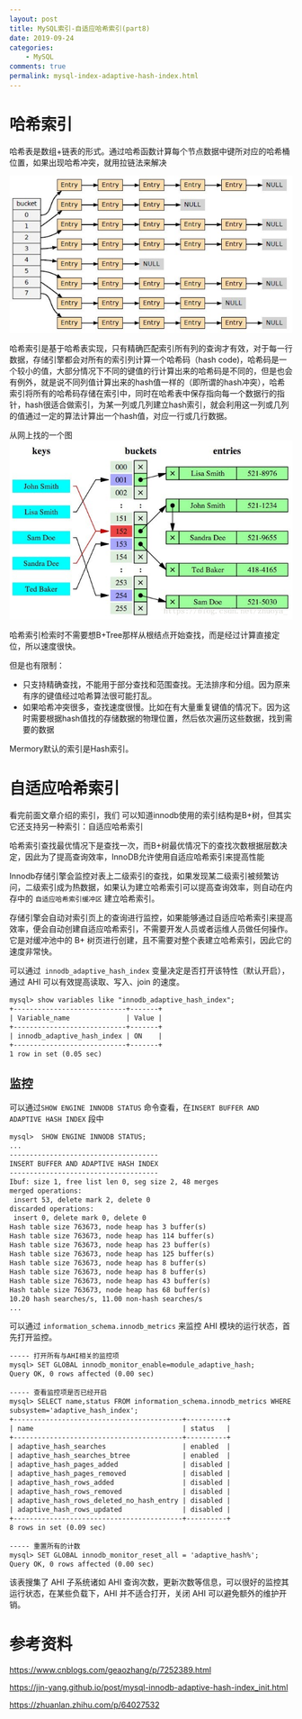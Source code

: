 ```yaml
---
layout: post
title: MySQL索引-自适应哈希索引(part8)
date: 2019-09-24
categories:
    - MySQL
comments: true
permalink: mysql-index-adaptive-hash-index.html
---
```


# 哈希索引

哈希表是数组+链表的形式。通过哈希函数计算每个节点数据中键所对应的哈希桶位置，如果出现哈希冲突，就用拉链法来解决

![](/assets/images/posts/mysql-index/hash-index-1.jpg)

哈希索引是基于哈希表实现，只有精确匹配索引所有列的查询才有效，对于每一行数据，存储引擎都会对所有的索引列计算一个哈希码（hash code)，哈希码是一个较小的值，大部分情况下不同的键值的行计算出来的哈希码是不同的，但是也会有例外，就是说不同列值计算出来的hash值一样的（即所谓的hash冲突），哈希索引将所有的哈希码存储在索引中，同时在哈希表中保存指向每一个数据行的指针，hash很适合做索引，为某一列或几列建立hash索引，就会利用这一列或几列的值通过一定的算法计算出一个hash值，对应一行或几行数据。 

从网上找的一个图
![](/assets/images/posts/mysql-index/hash-index-2.png)

哈希索引检索时不需要想B+Tree那样从根结点开始查找，而是经过计算直接定位，所以速度很快。

但是也有限制：

- 只支持精确查找，不能用于部分查找和范围查找。无法排序和分组。因为原来有序的键值经过哈希算法很可能打乱。
- 如果哈希冲突很多，查找速度很慢。比如在有大量重复键值的情况下。因为这时需要根据hash值找的存储数据的物理位置，然后依次遍历这些数据，找到需要的数据

Mermory默认的索引是Hash索引。

# 自适应哈希索引
看完前面文章介绍的索引，我们 可以知道innodb使用的索引结构是B+树，但其实它还支持另一种索引：自适应哈希索引

哈希索引查找最优情况下是查找一次，而B+树最优情况下的查找次数根据层数决定，因此为了提高查询效率，InnoDB允许使用自适应哈希索引来提高性能

Innodb存储引擎会监控对表上二级索引的查找，如果发现某二级索引被频繁访问，二级索引成为热数据，如果认为建立哈希索引可以提高查询效率，则自动在内存中的 `自适应哈希索引缓冲区` 建立哈希索引。

存储引擎会自动对索引页上的查询进行监控，如果能够通过自适应哈希索引来提高效率，便会自动创建自适应哈希索引，不需要开发人员或者运维人员做任何操作。它是对缓冲池中的 B+ 树页进行创建，且不需要对整个表建立哈希索引，因此它的速度非常快。

可以通过` innodb_adaptive_hash_index` 变量决定是否打开该特性（默认开启），通过 AHI 可以有效提高读取、写入、join 的速度。

```
mysql> show variables like "innodb_adaptive_hash_index";
+----------------------------+-------+
| Variable_name              | Value |
+----------------------------+-------+
| innodb_adaptive_hash_index | ON    |
+----------------------------+-------+
1 row in set (0.05 sec)
```

## 监控
可以通过`SHOW ENGINE INNODB STATUS` 命令查看，在`INSERT BUFFER AND ADAPTIVE HASH INDEX` 段中
```
mysql>  SHOW ENGINE INNODB STATUS;
...
-------------------------------------
INSERT BUFFER AND ADAPTIVE HASH INDEX
-------------------------------------
Ibuf: size 1, free list len 0, seg size 2, 48 merges
merged operations:
 insert 53, delete mark 2, delete 0
discarded operations:
 insert 0, delete mark 0, delete 0
Hash table size 763673, node heap has 3 buffer(s)
Hash table size 763673, node heap has 114 buffer(s)
Hash table size 763673, node heap has 23 buffer(s)
Hash table size 763673, node heap has 125 buffer(s)
Hash table size 763673, node heap has 8 buffer(s)
Hash table size 763673, node heap has 8 buffer(s)
Hash table size 763673, node heap has 43 buffer(s)
Hash table size 763673, node heap has 68 buffer(s)
10.20 hash searches/s, 11.00 non-hash searches/s
...
```
可以通过 `information_schema.innodb_metrics` 来监控 AHI 模块的运行状态，首先打开监控。
```
----- 打开所有与AHI相关的监控项
mysql> SET GLOBAL innodb_monitor_enable=module_adaptive_hash;
Query OK, 0 rows affected (0.00 sec)

----- 查看监控项是否已经开启
mysql> SELECT name,status FROM information_schema.innodb_metrics WHERE subsystem='adaptive_hash_index';
+------------------------------------------+----------+
| name                                     | status   |
+------------------------------------------+----------+
| adaptive_hash_searches                   | enabled  |
| adaptive_hash_searches_btree             | enabled  |
| adaptive_hash_pages_added                | disabled |
| adaptive_hash_pages_removed              | disabled |
| adaptive_hash_rows_added                 | disabled |
| adaptive_hash_rows_removed               | disabled |
| adaptive_hash_rows_deleted_no_hash_entry | disabled |
| adaptive_hash_rows_updated               | disabled |
+------------------------------------------+----------+
8 rows in set (0.09 sec)

----- 重置所有的计数
mysql> SET GLOBAL innodb_monitor_reset_all = 'adaptive_hash%';
Query OK, 0 rows affected (0.00 sec)
```
该表搜集了 AHI 子系统诸如 AHI 查询次数，更新次数等信息，可以很好的监控其运行状态，在某些负载下，AHI 并不适合打开，关闭 AHI 可以避免额外的维护开销。


# 参考资料

https://www.cnblogs.com/geaozhang/p/7252389.html

https://jin-yang.github.io/post/mysql-innodb-adaptive-hash-index_init.html

https://zhuanlan.zhihu.com/p/64027532

